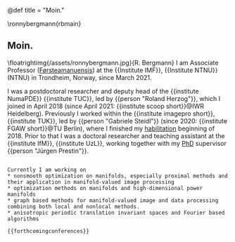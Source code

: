 @def title = "Moin."

\ronnybergmann{rbmain}

## Moin.


\floatrightimg{/assets/ronnybergmann.jpg}{R. Bergmann}
I am Associate Professor ([Førsteamanuensis](https://en.wikipedia.org/wiki/Academic_ranks_in_Norway#Associate_professor)) at the {{Institute IMF}}, {{Institute NTNU}} (NTNU) in Trondheim, Norway, since March 2021.

I was a postdoctoral researcher and deputy head of the
{{institute NumaPDE}} {{institute TUC}}, led by {{person "Roland Herzog"}}, which I joined in April 2018 (since April 2021: {{institute scoop short}}@IWR Heidelberg).
Previously I worked within the {{institute imagepro short}},
{{institute TUK}}, led by {{person "Gabriele Steidl"}} (since 2020: {{institute FGAW short}}@TU Berlin),
where I finished my [habilitation](/publications/index.html#Bergmann-2018) beginning of 2018.
Prior to that I was a doctoral researcher and teaching assistant
at the {{institute IfM}}, {{institute UzL}},
working together with my [PhD](/publications/index.html#Bergmann-2013-1) supervisor {{person "Jürgen Prestin"}}.

~~~<div style="clear:both;"> </div>~~~

Currently I am working on
* nonsmooth optimization on manifolds, especially proximal methods and their application in manifold-valued image processing
* optimization methods on manifolds and high-dimensional power manifolds
* graph based methods for manifold-valued image and data processing combining both local and nonlocal methods.
* anisotropic periodic translation invariant spaces and Fourier based algorithms

{{forthcomingconferences}}